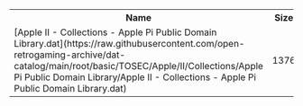 <table>
<tr><th>Name</th><th>Size</th></tr>
<tr><td>[Apple II - Collections - Apple Pi Public Domain Library.dat](https://raw.githubusercontent.com/open-retrogaming-archive/dat-catalog/main/root/basic/TOSEC/Apple/II/Collections/Apple Pi Public Domain Library/Apple II - Collections - Apple Pi Public Domain Library.dat)</td><td>1376</td></tr>
</table>
